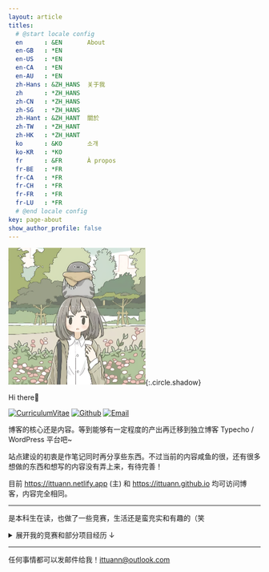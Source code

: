 ```yaml
---
layout: article
titles:
  # @start locale config
  en      : &EN       About
  en-GB   : *EN
  en-US   : *EN
  en-CA   : *EN
  en-AU   : *EN
  zh-Hans : &ZH_HANS  关于我
  zh      : *ZH_HANS
  zh-CN   : *ZH_HANS
  zh-SG   : *ZH_HANS
  zh-Hant : &ZH_HANT  關於
  zh-TW   : *ZH_HANT
  zh-HK   : *ZH_HANT
  ko      : &KO       소개
  ko-KR   : *KO
  fr      : &FR       À propos
  fr-BE   : *FR
  fr-CA   : *FR
  fr-CH   : *FR
  fr-FR   : *FR
  fr-LU   : *FR
  # @end locale config
key: page-about
show_author_profile: false
---
```


<img src="./assets/avatar.png" alt="avatar" style="zoom:50%;" />{:.circle.shadow}

Hi there🎉

 [![CurriculumVitae](https://img.shields.io/badge/-Résumé-informational?style=for-the-badge&logo=BookStack&logoColor=white&link=https://baiqilu.netlify.app)](https://baiqilu.netlify.app)  [![Github](https://img.shields.io/badge/-Github-181717?style=for-the-badge&logo=Github&logoColor=white&link=https://github.com/ittuann)](https://github.com/ittuann) [![Email](https://img.shields.io/badge/-ittuann@outlook.com-c5221f?style=for-the-badge&logo=Gmail&logoColor=white&link=mailto:ittuann@outlook.com)](mailto:ittuann@outlook.com) 

博客的核心还是内容。等到能够有一定程度的产出再迁移到独立博客 Typecho / WordPress 平台吧~

站点建设的初衷是作笔记同时再分享些东西。不过当前的内容咸鱼的很，还有很多想做的东西和想写的内容没有弄上来，有待完善！

目前 <https://ittuann.netlify.app> (主) 和 <https://ittuann.github.io> 均可访问博客，内容完全相同。

------

是本科生在读，也做了一些竞赛，生活还是蛮充实和有趣的（笑

 <details>
<summary>展开我的竞赛和部分项目经历 &darr;</summary>
<table border="1">
    <tr align="center">
        <th>竞赛经历</th>
        <th>奖项</th>
    </tr>
    <tr>
        <td>全国大学生智能车竞赛-全向行进组</td>
        <td>国家级一等奖（全国第14名）</td>
    </tr>
    <tr>
        <td>全国大学生智能车竞赛-室外智能驾驶竞速组</td>
        <td>国家级一等奖（全国第23名）</td>
    </tr>
    <tr>
        <td>第六届物流技术（起重机）创意赛</td>
        <td>国家级二等奖</td>
    </tr>
    <tr>
        <td>第二十四届中国机器人及人工智能大赛</td>
        <td>国家级二等奖</td>
    </tr>
    <tr>
        <td>第十一届中国教育机器人大赛</td>
        <td>国家级三等奖</td>
    </tr>
    <tr>
        <td>全国大学生机器人大赛 RoboMaster 机甲大师赛-超级对抗赛</td>
        <td>省级一等奖</td>
    </tr>
    <tr>
        <td>第十三届蓝桥杯C/C++程序设计A组</td>
        <td>省级一等奖</td>
    </tr>
</table>
<br />
<table border="1">
    <tr align="center">
        <th>部分项目经历</th>
        <th>详情</th>
    </tr>
    <tr>
        <td>基于计算机视觉的物流分拣AVG（2022）</td>
        <td>国家级大学生创新训练计划项目</td>
    </tr>
    <tr>
        <td>基于STM32单片机的井盖报警系统设计 (No. 202110225290)</td>
        <td>省级大学生创新训练计划项目</td>
    </tr>
</table>
</details>



------

任何事情都可以发邮件给我！[ittuann@outlook.com](mailto:ittuann@outlook.com)

